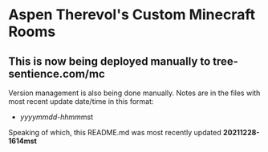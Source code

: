 # Aspen Therevol's Custom Minecraft Rooms

## This is now being deployed manually to tree-sentience.com/mc

Version management is also being done manually. Notes are in the files with most recent update date/time in this format: 
 - *yyyymmdd*-*hhmm*mst

Speaking of which, this README.md was most recently updated **20211228-1614mst**

